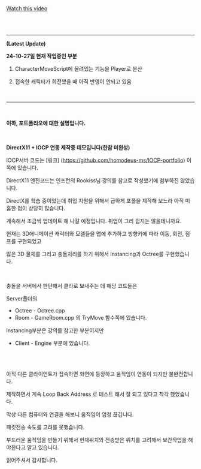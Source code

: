 <br>

[Watch this video](https://www.youtube.com/watch?v=FNH4_RnqMBU)

<br>

<br>

---

**(Latest Update)**

**24-10-27일 현재 작업중인 부분**

1. CharacterMoveScript에 몰려있는 기능을 Player로 분산

2. 접속한 캐릭터가 회전했을 때 아직 반영이 안되고 있음

<br>

---

<br>

**이하, 포트폴리오에 대한 설명입니다.**

<br>

**DirectX11 + IOCP 연동 제작중 데모입니다(한참 미완성)**

IOCP서버 코드는
[링크] (https://github.com/homodeus-ms/IOCP-portfolio)
이쪽에 있습니다.

DirectX11 엔진코드는 인프런의 Rookiss님 강의를 참고로 작성했기에 첨부하진 않았습니다.

DirectX를 학습 중이었는데 취업 지원을 위해서 급하게 포폴을 제작해 보느라 아직 미흡한 점이 상당히 많습니다.

계속해서 조금씩 업데이트 해 나갈 예정입니다. 취업이 그리 쉽지는 않을테니까요.

현재는 3D애니메이션 캐릭터와 모델들을 맵에 추가하고 방향키에 따라 이동, 회전, 점프를 구현되었고

많은 3D 물체를 그리고 충돌처리를 하기 위해서 Instancing과 Octree를 구현했습니다.

<br>

충돌을 서버에서 판단해서 클라로 보내주는 데 해당 코드들은

Server폴더의

- Octree - Octree.cpp
- Room - GameRoom.cpp 의 TryMove 함수쪽에 있습니다.

Instancing부분은 강의를 참고한 부분이지만 

- Client - Engine 부분에 있습니다.


<br>

<br>

아직 다른 클라이언트가 접속하면 화면에 등장하고 움직임이 연동이 되지만 불완전합니다.

제작하면서 계속 Loop Back Address 로 테스트 해서 잘 되고 있다고 착각 했었습니다.

막상 다른 컴퓨터와 연결을 해보니 움직임이 엄청 끊깁니다.

패킷전송 속도를 고려를 못했습니다.

부드러운 움직임을 만들기 위해서 현재위치와 전송받은 위치를 고려해서 보간작업을 해야한다고 알고 있습니다.

읽어주셔서 감사합니다.


